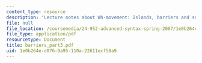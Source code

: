 ```yaml
---
content_type: resource
description: 'Lecture notes about Wh-movement: Islands, barriers and successive-cyclicity.'
file: null
file_location: /coursemedia/24-952-advanced-syntax-spring-2007/1e0b264ed8769a95110a22611ecf58a9_barriers_part3.pdf
file_type: application/pdf
resourcetype: Document
title: barriers_part3.pdf
uid: 1e0b264e-d876-9a95-110a-22611ecf58a9
---
```

